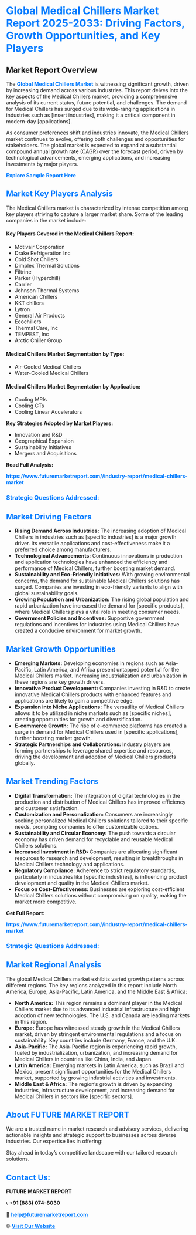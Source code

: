 <h1 style="color: #007BFF;">Global Medical Chillers Market Report 2025-2033: Driving Factors, Growth Opportunities, and Key Players</h1>

<section id="overview">
<h2>Market Report Overview</h2>
<p>The <a href="https://www.futuremarketreport.com//industry-report/medical-chillers-market" style="color: #007BFF; text-decoration: none;"><strong>Global Medical Chillers Market</strong></a> is witnessing significant growth, driven by increasing demand across various industries. This report delves into the key aspects of the Medical Chillers market, providing a comprehensive analysis of its current status, future potential, and challenges. The demand for Medical Chillers has surged due to its wide-ranging applications in industries such as [insert industries], making it a critical component in modern-day [applications].</p>
<p>As consumer preferences shift and industries innovate, the Medical Chillers market continues to evolve, offering both challenges and opportunities for stakeholders. The global market is expected to expand at a substantial compound annual growth rate (CAGR) over the forecast period, driven by technological advancements, emerging applications, and increasing investments by major players.</p>
</section>

<section id="overview">
<p><a href="https://www.futuremarketreport.com//request-sample/reportId=60303" style="color: #007BFF; text-decoration: none;"><strong>Explore Sample Report Here</strong></a></p>
</section>

<section id="key-players">
<h2 style="color: #007BFF;">Market Key Players Analysis</h2>
<p>The Medical Chillers market is characterized by intense competition among key players striving to capture a larger market share. Some of the leading companies in the market include:</p>
<h4>Key Players Covered in the Medical Chillers Report:</h4>
<ul><li>Motivair Corporation</li><li>Drake Refrigeration Inc</li><li>Cold Shot Chillers</li><li>Dimplex Thermal Solutions</li><li>Filtrine</li><li>Parker (Hyperchill)</li><li>Carrier</li><li>Johnson Thermal Systems</li><li>American Chillers</li><li>KKT chillers</li><li>Lytron</li><li>General Air Products</li><li>Ecochillers</li><li>Thermal Care, Inc</li><li>TEMPEST, Inc</li><li>Arctic Chiller Group</li></ul>
<h4>Medical Chillers Market Segmentation by Type:</h4>
<ul><li>Air-Cooled Medical Chillers</li><li>Water-Cooled Medical Chillers</li></ul>

<h4>Medical Chillers Market Segmentation by Application:</h4>
<ul><li>Cooling MRIs</li><li>Cooling CTs</li><li>Cooling Linear Accelerators</li></ul>
<p><strong>Key Strategies Adopted by Market Players:</strong></p>
<ul>
<li>Innovation and R&D</li>
<li>Geographical Expansion</li>
<li>Sustainability Initiatives</li>
<li>Mergers and Acquisitions</li>
</ul>
</section>

<section>
<p><strong>Read Full Analysis: </strong></p><a href="https://www.futuremarketreport.com//industry-report/medical-chillers-market" style="color: #007BFF; text-decoration: none;"><strong>https://www.futuremarketreport.com//industry-report/medical-chillers-market</strong></a>
<h3 style="color: #007BFF;">Strategic Questions Addressed:</h3>
</section>

<section id="driving-factors">
<h2 style="color: #007BFF;">Market Driving Factors</h2>
<ul>
<li><strong>Rising Demand Across Industries:</strong> The increasing adoption of Medical Chillers in industries such as [specific industries] is a major growth driver. Its versatile applications and cost-effectiveness make it a preferred choice among manufacturers.</li>
<li><strong>Technological Advancements:</strong> Continuous innovations in production and application technologies have enhanced the efficiency and performance of Medical Chillers, further boosting market demand.</li>
<li><strong>Sustainability and Eco-Friendly Initiatives:</strong> With growing environmental concerns, the demand for sustainable Medical Chillers solutions has surged. Companies are investing in eco-friendly variants to align with global sustainability goals.</li>
<li><strong>Growing Population and Urbanization:</strong> The rising global population and rapid urbanization have increased the demand for [specific products], where Medical Chillers plays a vital role in meeting consumer needs.</li>
<li><strong>Government Policies and Incentives:</strong> Supportive government regulations and incentives for industries using Medical Chillers have created a conducive environment for market growth.</li>
</ul>
</section>

<section id="growth-opportunities">
<h2 style="color: #007BFF;">Market Growth Opportunities</h2>
<ul>
<li><strong>Emerging Markets:</strong> Developing economies in regions such as Asia-Pacific, Latin America, and Africa present untapped potential for the Medical Chillers market. Increasing industrialization and urbanization in these regions are key growth drivers.</li>
<li><strong>Innovative Product Development:</strong> Companies investing in R&D to create innovative Medical Chillers products with enhanced features and applications are likely to gain a competitive edge.</li>
<li><strong>Expansion into Niche Applications:</strong> The versatility of Medical Chillers allows it to be utilized in niche markets such as [specific niches], creating opportunities for growth and diversification.</li>
<li><strong>E-commerce Growth:</strong> The rise of e-commerce platforms has created a surge in demand for Medical Chillers used in [specific applications], further boosting market growth.</li>
<li><strong>Strategic Partnerships and Collaborations:</strong> Industry players are forming partnerships to leverage shared expertise and resources, driving the development and adoption of Medical Chillers products globally.</li>
</ul>
</section>

<section id="trending-factors">
<h2 style="color: #007BFF;">Market Trending Factors</h2>
<ul>
<li><strong>Digital Transformation:</strong> The integration of digital technologies in the production and distribution of Medical Chillers has improved efficiency and customer satisfaction.</li>
<li><strong>Customization and Personalization:</strong> Consumers are increasingly seeking personalized Medical Chillers solutions tailored to their specific needs, prompting companies to offer customizable options.</li>
<li><strong>Sustainability and Circular Economy:</strong> The push towards a circular economy has driven demand for recyclable and reusable Medical Chillers solutions.</li>
<li><strong>Increased Investment in R&D:</strong> Companies are allocating significant resources to research and development, resulting in breakthroughs in Medical Chillers technology and applications.</li>
<li><strong>Regulatory Compliance:</strong> Adherence to strict regulatory standards, particularly in industries like [specific industries], is influencing product development and quality in the Medical Chillers market.</li>
<li><strong>Focus on Cost-Effectiveness:</strong> Businesses are exploring cost-efficient Medical Chillers solutions without compromising on quality, making the market more competitive.</li>
</ul>
</section>

<section>
<p><strong>Get Full Report: </strong></p><a href="https://www.futuremarketreport.com//industry-report/medical-chillers-market" style="color: #007BFF; text-decoration: none;"><strong>https://www.futuremarketreport.com//industry-report/medical-chillers-market</strong></a>
<h3 style="color: #007BFF;">Strategic Questions Addressed:</h3>
</section>


<section id="regional-analysis">
<h2 style="color: #007BFF;">Market Regional Analysis</h2>
<p>The global Medical Chillers market exhibits varied growth patterns across different regions. The key regions analyzed in this report include North America, Europe, Asia-Pacific, Latin America, and the Middle East & Africa:</p>
<ul>
<li><strong>North America:</strong> This region remains a dominant player in the Medical Chillers market due to its advanced industrial infrastructure and high adoption of new technologies. The U.S. and Canada are leading markets in this region.</li>
<li><strong>Europe:</strong> Europe has witnessed steady growth in the Medical Chillers market, driven by stringent environmental regulations and a focus on sustainability. Key countries include Germany, France, and the U.K.</li>
<li><strong>Asia-Pacific:</strong> The Asia-Pacific region is experiencing rapid growth, fueled by industrialization, urbanization, and increasing demand for Medical Chillers in countries like China, India, and Japan.</li>
<li><strong>Latin America:</strong> Emerging markets in Latin America, such as Brazil and Mexico, present significant opportunities for the Medical Chillers market, supported by growing industrial activities and investments.</li>
<li><strong>Middle East & Africa:</strong> The region’s growth is driven by expanding industries, infrastructure development, and increasing demand for Medical Chillers in sectors like [specific sectors].</li>
</ul>
</section>

<footer>
<h2 style="color: #007BFF;">About FUTURE MARKET REPORT</h2>
<p>We are a trusted name in market research and advisory services, delivering actionable insights and strategic support to businesses across diverse industries. Our expertise lies in offering:</p>

<p>Stay ahead in today’s competitive landscape with our tailored research solutions.</p>

<h2 style="color: #007BFF;">Contact Us:</h2>
<p><strong>FUTURE MARKET REPORT</strong></p>
<p>📞 <strong>+91 (883) 074-8030</strong></p>
<p>📧 <strong><a href="mailto:help@futuremarketreport.com" style="color: #007BFF;">help@futuremarketreport.com</a></strong></p>
<p>🌐 <strong><a href="https://www.futuremarketreport.com/" style="color: #007BFF;">Visit Our Website</a></strong></p>
</footer>